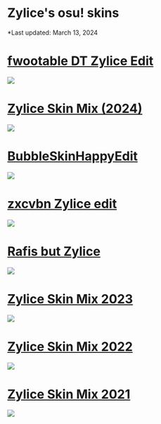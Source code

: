 # Zylice's osu! skins
*Last updated: March 13, 2024

# [fwootable DT Zylice Edit](https://drive.google.com/file/d/1bXteV6JrBPsCMEAdOGZX1BwVKvgI4TO4/view?usp=sharing)
![](https://i.imgur.com/5bJdH8t.png)

# [Zylice Skin Mix (2024)](https://drive.google.com/file/d/1rI0ljhUSqrDHYmgs320xDA4QgzqpqFKo/view)
![](https://i.imgur.com/1PW71ry.png)

# [BubbleSkinHappyEdit](https://drive.google.com/file/d/1N0cnfI5qG0gyQ5e7ZhErMObUzL0ZpQ_h/view)
![](https://i.imgur.com/0A6eayc.png)

# [zxcvbn Zylice edit](https://drive.google.com/file/d/1wlyNP-JCKIh1F13h2QzzWy_6r-yZbUr7/view?usp=sharing)
![](https://i.imgur.com/LU2isU4.png)

# [Rafis but Zylice](https://drive.google.com/file/d/18tJTqez4uPMFKLjb2y_uhtcZmbq63ITx/view?usp=sharing)
![](https://i.imgur.com/BEZjkRr.png)

# [Zylice Skin Mix 2023](https://www.mediafire.com/file/9kj3ghsxqxtuk47/Zylice_Skin_Mix_2023.osk/file) 
![](https://i.imgur.com/QTSIcIC.png)

# [Zylice Skin Mix 2022](https://drive.google.com/file/d/1QRsELktLnH--R5zOwpXYjSnreT6Q3_jM/view)
![](https://i.imgur.com/xtYrzQ5.png)

# [Zylice Skin Mix 2021](https://www.dropbox.com/s/hi1glyr07ykdkm2/Zylice%20Skin%20Mix.osk?dl=0)
![](https://i.imgur.com/KKUdgs2.png)
